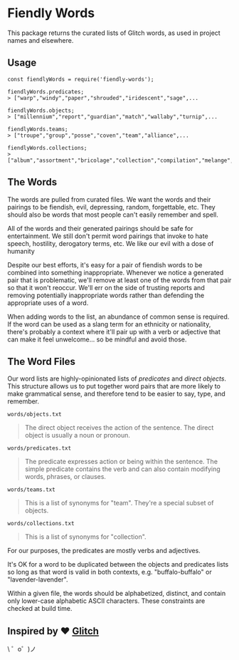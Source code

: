Fiendly Words
=================

This package returns the curated lists of Glitch words, as used in project names and elsewhere.

Usage
---

```
const fiendlyWords = require('fiendly-words');

fiendlyWords.predicates;
> ["warp","windy","paper","shrouded","iridescent","sage",...

fiendlyWords.objects;
> ["millennium","report","guardian","match","wallaby","turnip",...

fiendlyWords.teams;
> ["troupe","group","posse","coven","team","alliance",...

fiendlyWords.collections;
> ["album","assortment","bricolage","collection","compilation","melange",...
```


The Words
---------

The words are pulled from curated files. We want the words and their pairings to be fiendish, evil, depressing, random, forgettable, etc.  They should also be words that most people can't easily remember and spell.

All of the words and their generated pairings should be safe for entertainment. We still don't permit word pairings that invoke to hate speech, hostility, derogatory terms, etc. We like our evil with a dose of humanity

Despite our best efforts, it's easy for a pair of fiendish words to be combined into something inappropriate. Whenever we notice a generated pair that is problematic, we'll remove at least one of the words from that pair so that it won't reoccur. We'll err on the side of trusting reports and removing potentially inappropriate words rather than defending the appropriate uses of a word.

When adding words to the list, an abundance of common sense is required. If the word can be used as a slang term for an ethnicity or nationality, there's probably a context where it'll pair up with a verb or adjective that can make it feel unwelcome... so be mindful and avoid those.

The Word Files
--------------

Our word lists are highly-opinionated lists of *predicates* and *direct objects*.  This structure allows us to put together word pairs that are more likely to make grammatical sense, and therefore tend to be easier to say, type, and remember.

`words/objects.txt`

> The direct object receives the action of the sentence. The direct object is usually a noun or pronoun.

`words/predicates.txt`

> The predicate expresses action or being within the sentence. The simple predicate contains the verb and can also contain modifying words, phrases, or clauses.

`words/teams.txt`

> This is a list of synonyms for "team".  They're a special subset of objects.

`words/collections.txt`

> This is a list of synonyms for "collection".

For our purposes, the predicates are mostly verbs and adjectives.

It's OK for a word to be duplicated between the objects and predicates lists so long as that word is valid in both contexts,  e.g. "buffalo-buffalo" or "lavender-lavender".

Within a given file, the words should be alphabetized, distinct, and contain only lower-case alphabetic ASCII characters.  These constraints are checked at build time.

Inspired by :heart:  [Glitch](https://glitch.com/)
-------------------

\ ゜o゜)ノ
